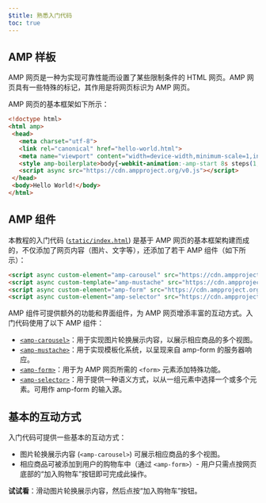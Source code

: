 ```yaml
---
$title: 熟悉入门代码
toc: true
---
```




## AMP 样板
AMP 网页是一种为实现可靠性能而设置了某些限制条件的 HTML 网页。AMP 网页具有一些特殊的标记，其作用是将网页标识为 AMP 网页。

AMP 网页的基本框架如下所示：

```html
<!doctype html>
<html amp>
 <head>
   <meta charset="utf-8">
   <link rel="canonical" href="hello-world.html">
   <meta name="viewport" content="width=device-width,minimum-scale=1,initial-scale=1">
   <style amp-boilerplate>body{-webkit-animation:-amp-start 8s steps(1,end) 0s 1 normal both;-moz-animation:-amp-start 8s steps(1,end) 0s 1 normal both;-ms-animation:-amp-start 8s steps(1,end) 0s 1 normal both;animation:-amp-start 8s steps(1,end) 0s 1 normal both}@-webkit-keyframes -amp-start{from{visibility:hidden}to{visibility:visible}}@-moz-keyframes -amp-start{from{visibility:hidden}to{visibility:visible}}@-ms-keyframes -amp-start{from{visibility:hidden}to{visibility:visible}}@-o-keyframes -amp-start{from{visibility:hidden}to{visibility:visible}}@keyframes -amp-start{from{visibility:hidden}to{visibility:visible}}</style><noscript><style amp-boilerplate>body{-webkit-animation:none;-moz-animation:none;-ms-animation:none;animation:none}</style></noscript>
   <script async src="https://cdn.ampproject.org/v0.js"></script>
 </head>
 <body>Hello World!</body>
</html>
```

## AMP 组件

本教程的入门代码 ([`static/index.html`](https://github.com/googlecodelabs/advanced-interactivity-in-amp/blob/master/static/index.html)) 是基于 AMP 网页的基本框架构建而成的，不仅添加了网页内容（图片、文字等），还添加了若干 AMP 组件（如下所示）：

```html
<script async custom-element="amp-carousel" src="https://cdn.ampproject.org/v0/amp-carousel-0.1.js"></script>
<script async custom-template="amp-mustache" src="https://cdn.ampproject.org/v0/amp-mustache-0.1.js"></script>
<script async custom-element="amp-form" src="https://cdn.ampproject.org/v0/amp-form-0.1.js"></script>
<script async custom-element="amp-selector" src="https://cdn.ampproject.org/v0/amp-selector-0.1.js"></script>
```

AMP 组件可提供额外的功能和界面组件，为 AMP 网页增添丰富的互动方式。入门代码使用了以下 AMP 组件：

- [`<amp-carousel>`](/zh_cn/docs/reference/components/amp-carousel.html)：用于实现图片轮换展示内容，以展示相应商品的多个视图。
- [`<amp-mustache>`](/zh_cn/docs/reference/components/amp-mustache.html)：用于实现模板化系统，以呈现来自 amp-form 的服务器响应。
- [`<amp-form>`](/zh_cn/docs/reference/components/amp-form.html)：用于为 AMP 网页所需的 `<form>` 元素添加特殊功能。
- [`<amp-selector>`](/zh_cn/docs/reference/components/amp-form.html)：用于提供一种语义方式，以从一组元素中选择一个或多个元素。可用作 amp-form 的输入源。

## 基本的互动方式

入门代码可提供一些基本的互动方式：

- 图片轮换展示内容 (`<amp-carousel>`) 可展示相应商品的多个视图。
- 相应商品可被添加到用户的购物车中（通过 `<amp-form>`）- 用户只需点按网页底部的“加入购物车”按钮即可完成此操作。


**试试看**：滑动图片轮换展示内容，然后点按“加入购物车”按钮。
